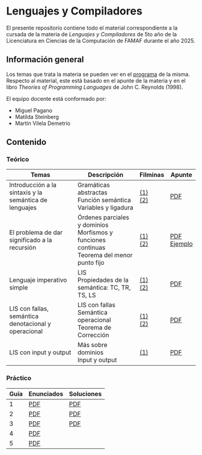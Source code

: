 # Lenguajes y Compiladores

El presente repositorio contiene todo el material correspondiente a la cursada de la materia de _Lenguajes y Compiladores_ de 5to año de la Licenciatura en Ciencias de la Computación de FAMAF durante el año 2025.

## Información general

Los temas que trata la materia se pueden ver en el [programa](./information/study_program.pdf) de la misma. Respecto al material, este está basado en el apunte de la materia y en el libro _Theories of Programming Languages_ de John C. Reynolds (1998).

El equipo docente está conformado por:

- Miguel Pagano
- Matilda Steinberg
- Martín Vilela Demetrio

## Contenido

### Teórico

<div align="center">

| Temas                                                  | Descripción                                                                                             | Filminas                                                                                                                                                                           | Apunte                                                                                                                             |
| ------------------------------------------------------ | ------------------------------------------------------------------------------------------------------- | ---------------------------------------------------------------------------------------------------------------------------------------------------------------------------------- | ---------------------------------------------------------------------------------------------------------------------------------- |
| Introducción a la sintaxis y la semántica de lenguajes | Gramáticas abstractas <br /> Función semántica <br /> Variables y ligadura                              | [(1)](./theory/slides/01-part_1-abstract_sintax_and_semantic.pdf) <br /> [(2)](./theory/slides/01-part_2-free_and_bound_variable_coincidence_and_substitution.pdf)                 | [PDF](./theory/notes/01-abstract_sintax.pdf)                                                                                       |
| El problema de dar significado a la recursión          | Órdenes parciales y dominios <br /> Morfismos y funciones continuas <br /> Teorema del menor punto fijo | [(1)](./theory/slides/02-part_1-recursion_definition_posets_domains_predomains.pdf) <br /> [(2)](./theory/slides/02-part_2-continuous_functions_and_least_fixed_point_theorem.pdf) | [PDF](./theory/notes/02-meaning_of_recursion.pdf) <br /> [Ejemplo](./theory/notes/02-example_of_least_fixed_point_calculation.pdf) |
| Lenguaje imperativo simple                             | LIS <br /> Propiedades de la semántica: TC, TR, TS, LS                                                  | [(1)](./theory/slides/03-part_1-simple_imperative_language.pdf) <br /> [(2)](./theory/slides/03-part_2-simple_imperative_language.pdf)                                             | [PDF](./theory/notes/03-imperative_language.pdf)                                                                                   |
| LIS con fallas, semántica denotacional y operacional   | LIS con fallas <br /> Semántica operacional <br /> Teorema de Corrección                                | [(1)](./theory/slides/04-part_1-lis_with_fails.pdf) <br /> [(2)](./theory/slides/04-part_2-operational_semantic.pdf)                                                               | [PDF](./theory/notes/03-imperative_language.pdf)                                                                                   |
| LIS con input y output                                 | Más sobre dominios <br /> Input y output                                                                | [(1)](./theory/slides/05-list_with_input_and_output.pdf)                                                                                                                           | [PDF](./theory/notes/03-imperative_language.pdf)                                                                                   |

</div>

### Práctico

<div align="center">

| Guía | Enunciados                           | Soluciones                          |
| ---- | ------------------------------------ | ----------------------------------- |
| 1    | [PDF](./exercises/statements/01.pdf) | [PDF](./exercises/solutions/01.pdf) |
| 2    | [PDF](./exercises/statements/02.pdf) | [PDF](./exercises/solutions/02.pdf) |
| 3    | [PDF](./exercises/statements/03.pdf) | [PDF](./exercises/solutions/03.pdf) |
| 4    | [PDF](./exercises/statements/04.pdf) |                                     |
| 5    | [PDF](./exercises/statements/05.pdf) |                                     |

</div>
